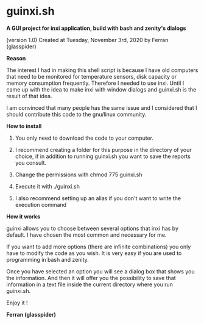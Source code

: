 # guinxi.sh
<b>A GUI project for inxi application, build with bash and zenity's dialogs</b>

(version 1.0)
Created at Tuesday, November 3rd, 2020 by Ferran (glasspider)


<b>Reason</b>


The interest I had in making this shell script is because I have old computers that need to be monitored for temperature sensors, disk capacity or memory consumption frequently. Therefore I needed to use inxi. Until I came up with the idea to make inxi with window dialogs and guinxi.sh is the result of that idea. 

I am convinced that many people has the same issue and I considered that I should contribute this code to the gnu/linux community.


<b>How to install</b> 


1) You only need to download the code to your computer. 

2) I recommend creating a folder for this purpose in the directory of your choice, if in addition to running guinxi.sh you want to save the reports you consult. 

3) Change the permissions with chmod 775 guinxi.sh

4) Execute it with ./guinxi.sh

5) I also recommend setting up an alias if you don't want to write the execution command 


<b>How it works</b> 


guinxi allows you to choose between several options that inxi has by default. I have chosen the most common and necessary for me. 

If you want to add more options (there are infinite combinations) you only have to modify the code as you wish. It is very easy if you are used to programming in bash and zenity.

Once you have selected an option you will see a dialog box that shows you the information. And then it will offer you the possibility to save that information in a text file inside the current directory where you run guinxi.sh.  

Enjoy it ! 

<b>Ferran (glasspider)</b> 
